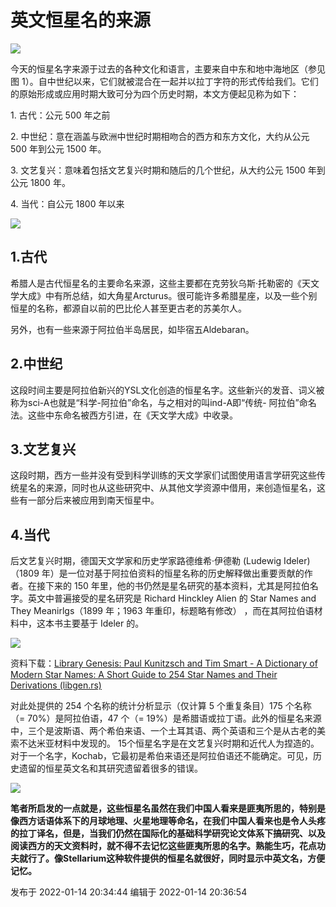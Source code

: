 # 英文恒星名的来源

![](https://pic3.zhimg.com/v2-7784ea54e958f63aebcb658462480445_720w.png?source=d16d100b)

今天的恒星名字来源于过去的各种文化和语言，主要来自中东和地中海地区（参见图
1）。自中世纪以来，它们就被混合在一起并以拉丁字符的形式传给我们。它们的原始形成或应用时期大致可分为四个历史时期，本文方便起见称为如下：

1\. 古代：公元 500 年之前

2\. 中世纪：意在涵盖与欧洲中世纪时期相吻合的西方和东方文化，大约从公元 500 年到公元 1500 年。

3\. 文艺复兴：意味着包括文艺复兴时期和随后的几个世纪，从大约公元 1500 年到公元 1800 年。

4\. 当代：自公元 1800 年以来

![](https://pic4.zhimg.com/v2-22c63ad1ed297072d3acf90a4f8fd131_720w.png?source=d16d100b)

## 1.古代

希腊人是古代恒星名的主要命名来源，这些主要都在克劳狄乌斯·托勒密的《天文学大成》中有所总结，如大角星Arc­turus。很可能许多希腊星座，以及一些个别恒星的名称，都源自以前的巴比伦人甚至更古老的苏美尔人。

另外，也有一些来源于阿拉伯半岛居民，如毕宿五Aldebaran。

## 2.中世纪

这段时间主要是阿拉伯新兴的YSL文化创造的恒星名字。这些新兴的发音、词义被称为sci-A也就是“科学-阿拉伯”命名，与之相对的叫ind-A即“传统-
阿拉伯”命名法。这些中东命名被西方引进，在《天文学大成》中收录。

## 3.文艺复兴

这段时期，西方一些并没有受到科学训练的天文学家们试图使用语言学研究这些传统星名的来源，同时也从这些研究中、从其他文学资源中借用，来创造恒星名，这些有一部分后来被应用到南天恒星中。

## 4.当代

后文艺复兴时期，德国天文学家和历史学家路德维希·伊德勒 (Ludewig Ideler)（1809
年）是一位对基于阿拉伯资料的恒星名称的历史解释做出重要贡献的作者。在接下来的 150
年里，他的书仍然是星名研究的基本资料，尤其是阿拉伯名字。英文中普遍接受的星名研究是 Richard Hinckley Alien 的 Star Names
and They Meanirlgs（1899 年；1963 年重印，标题略有修改） ，而在其阿拉伯语材料中，这本书主要基于 Ideler 的。

![](https://pic2.zhimg.com/v2-5ad68e8fe72d8c15f2729cde66867647_720w.png?source=d16d100b)

资料下载：[Library Genesis: Paul Kunitzsch and Tim Smart - A Dictionary of Modern
Star Names: A Short Guide to 254 Star Names and Their Derivations
(libgen.rs)](http://libgen.rs/book/index.php?md5=10EEDC320BB26788878ED7B9D6DA9D90)

对此处提供的 254 个名称的统计分析显示（仅计算 5 个重复条目）175 个名称（= 70%）是阿拉伯语，47 个（=
19%）是希腊语或拉丁语。此外的恒星名来源中，三个是波斯语、两个希伯来语、一个土耳其语、两个英语和三个是从古老的美索不达米亚材料中发现的。
15个恒星名字是在文艺复兴时期和近代人为捏造的。对于一个名字，Kochab，它最初是希伯来语还是阿拉伯语还不能确定。可见，历史遗留的恒星英文名和其研究遗留着很多的错误。

![](https://pic1.zhimg.com/v2-a6b51a0c11100db3f7b5a3ba617f9bc2_720w.png?source=d16d100b)

**笔者所启发的一点就是，这些恒星名虽然在我们中国人看来是匪夷所思的，特别是像西方话语体系下的月球地理、火星地理等命名，在我们中国人看来也是令人头疼的拉丁译名，但是，当我们仍然在国际化的基础科学研究论文体系下搞研究、以及阅读西方的天文资料时，就不得不去记忆这些匪夷所思的名字。熟能生巧，花点功夫就行了。像Stellarium这种软件提供的恒星名就很好，同时显示中英文名，方便记忆。**

发布于 2022-01-14 20:34:44 编辑于 2022-01-14 20:36:54

